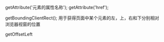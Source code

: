 getAttribute('元素的属性名称');
getAttribute('href');


getBoundingClientRect(); 用于获得页面中某个元素的左，上，右和下分别相对浏览器视窗的位置

getOffsetLeft